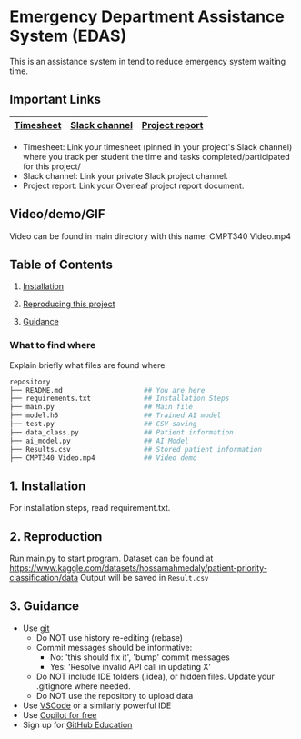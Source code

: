 # Emergency Department Assistance System (EDAS)

This is an assistance system in tend to reduce emergency system waiting time.

## Important Links

| [Timesheet](https://1sfu-my.sharepoint.com/:x:/g/personal/kabhishe_sfu_ca/EWgOXA6BkgVHujLsXAvhKeQB6JUueckFF2wvCSLBlXX4Vg) | [Slack channel](https://sfucmpt340fall2023.slack.com/archives/C05TBD6P5MK) | [Project report](https://www.overleaf.com/8473631261trksfhcdrhyh) |
|-----------|---------------|-------------------------|


- Timesheet: Link your timesheet (pinned in your project's Slack channel) where you track per student the time and tasks completed/participated for this project/
- Slack channel: Link your private Slack project channel.
- Project report: Link your Overleaf project report document.


## Video/demo/GIF
Video can be found in main directory with this name:
CMPT340 Video.mp4


## Table of Contents

1. [Installation](#installation)

2. [Reproducing this project](#repro)

3. [Guidance](#guide)

### What to find where

Explain briefly what files are found where

```bash
repository
├── README.md                    ## You are here
├── requirements.txt             ## Installation Steps
├── main.py                      ## Main file
├── model.h5                     ## Trained AI model
├── test.py                      ## CSV saving
├── data_class.py                ## Patient information
├── ai_model.py                  ## AI Model
├── Results.csv                  ## Stored patient information
├── CMPT340 Video.mp4            ## Video demo
```

<a name="installation"></a>

## 1. Installation

For installation steps, read requirement.txt.

<a name="repro"></a>
## 2. Reproduction
Run main.py to start program.
Dataset can be found at https://www.kaggle.com/datasets/hossamahmedaly/patient-priority-classification/data
Output will be saved in `Result.csv`

<a name="guide"></a>
## 3. Guidance

- Use [git](https://git-scm.com/book/en/v2)
    - Do NOT use history re-editing (rebase)
    - Commit messages should be informative:
        - No: 'this should fix it', 'bump' commit messages
        - Yes: 'Resolve invalid API call in updating X'
    - Do NOT include IDE folders (.idea), or hidden files. Update your .gitignore where needed.
    - Do NOT use the repository to upload data
- Use [VSCode](https://code.visualstudio.com/) or a similarly powerful IDE
- Use [Copilot for free](https://dev.to/twizelissa/how-to-enable-github-copilot-for-free-as-student-4kal)
- Sign up for [GitHub Education](https://education.github.com/) 
